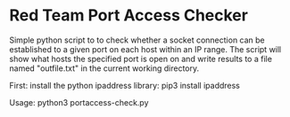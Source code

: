 # Red Team Port Access Checker

Simple python script to to check whether a socket connection can be established to a given port on each host within an IP range. The script will show what hosts the specified port is open on and write results to a file named "outfile.txt" in the current working directory.

First: install the python ipaddress library: pip3 install ipaddress

Usage: python3 portaccess-check.py

